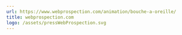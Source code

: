 ```yaml
---
url: https://www.webprospection.com/animation/bouche-a-oreille/
title: webprospection.com
logo: /assets/pressWebProspection.svg
---
```

